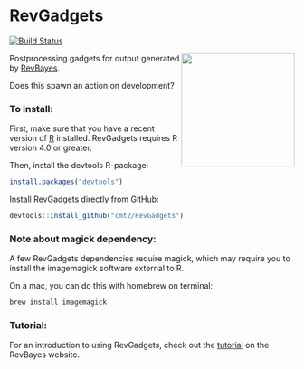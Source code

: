 # RevGadgets
[![Build Status](https://www.travis-ci.com/cmt2/RevGadgets.svg?branch=master)](https://www.travis-ci.com/cmt2/RevGadgets)

<a href="https://revbayes.github.io/tutorials/intro/revgadgets"><img src="https://raw.githubusercontent.com/cmt2/RevGadgets/development/hex_sticker.png" height="200" align="right" /></a>

Postprocessing gadgets for output generated by [RevBayes](http://www.revbayes.com).

Does this spawn an action on development?

### To install: 

First, make sure that you have a recent version of [R](https://www.r-project.org) installed.
RevGadgets requires R version 4.0 or greater. 

Then, install the devtools R-package:

```R
install.packages("devtools")
```

Install RevGadgets directly from GitHub:

```R
devtools::install_github("cmt2/RevGadgets")
```

### Note about magick dependency:

A few RevGadgets dependencies require magick, which may require 
you to install the imagemagick software external to R. 

On a mac, you can do this with homebrew on terminal:

```bash
brew install imagemagick
```
### Tutorial: 

For an introduction to using RevGadgets, check out the [tutorial](https://revbayes.github.io/tutorials/intro/revgadgets) on the RevBayes website.
